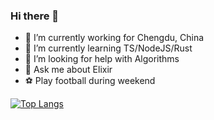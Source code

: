 ### Hi there 👋

- 🔭 I’m currently working for Chengdu, China 
- 🌱 I’m currently learning TS/NodeJS/Rust
- 🤔 I’m looking for help with Algorithms
- 💬 Ask me about Elixir
- ⚽️ Play football during weekend 

<!-- [![Anurag's github stats](https://github-readme-stats.vercel.app/api?username=caicaishmily&show_icons=true&theme=blue-green)](https://github.com/anuraghazra/github-readme-stats) -->

[![Top Langs](https://github-readme-stats.vercel.app/api/top-langs/?username=caicaishmily&layout=compact)](https://github.com/anuraghazra/github-readme-stats)

